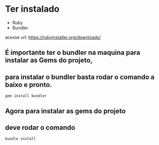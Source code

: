 # Ter instalado 

- Ruby
- Bundler 

acesse url: https://rubyinstaller.org/downloads/

## É importante ter o bundler na maquina para instalar as Gems do projeto, 
## para instalar o bundler basta rodar o comando a baixo e pronto. 

````
gem install bundler
````

## Agora para instalar as gems do projeto 
## deve rodar o comando 

````
bundle install
````



